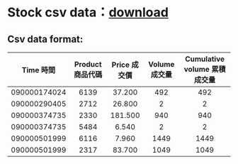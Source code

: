 # Stock csv data：[download](https://drive.google.com/file/d/1d_WrDIhY1prl4KZapQr-OXIuv_2JQWS3/view?usp=sharing)  

## Csv data format: 

| Time 時間   | Product 商品代碼 | Price 成交價 | Volume 成交量 | Cumulative volume 累積成交量 |
| :--------: | :----:          |:----:        |:----:         |:----:                       |
|090000174024|6139             |37.200        |492            |492                          |
|090000290405|2712             |26.800        |2              |2                          |
|090000374735|2330             |181.500        |940            |940                          |
|090000374735|5484             |6.540       |2            |2                          |
|090000501999|6116             |7.960        |1449            |1449                         |
|090000501999 |2317             |83.700        |1049            |1049                          |

